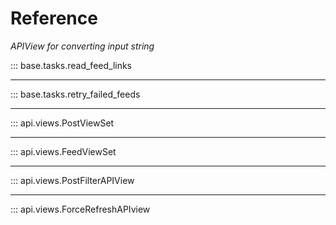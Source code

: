 # Reference

*APIView for converting input string*

::: base.tasks.read_feed_links

---

::: base.tasks.retry_failed_feeds

---

::: api.views.PostViewSet

---

::: api.views.FeedViewSet

---

::: api.views.PostFilterAPIView

---

::: api.views.ForceRefreshAPIview


